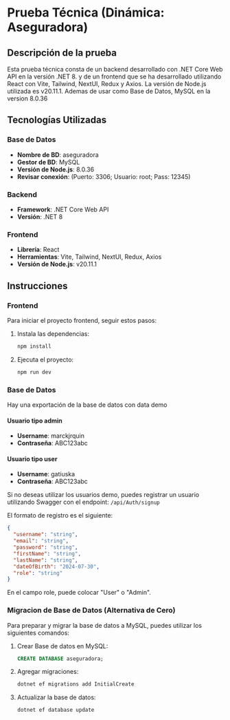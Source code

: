 # Prueba Técnica (Dinámica: Aseguradora)

## Descripción de la prueba

Esta prueba técnica consta de un backend desarrollado con .NET Core Web API en la versión .NET 8. y de un frontend que se ha desarrollado utilizando React con Vite, Tailwind, NextUI, Redux y Axios. La versión de Node.js utilizada es v20.11.1. Ademas de usar como Base de Datos, MySQL en la version 8.0.36

## Tecnologías Utilizadas

### Base de Datos
- **Nombre de BD**: aseguradora
- **Gestor de BD**: MySQL
- **Versión de Node.js**: 8.0.36
- **Revisar conexión**: (Puerto:  3306; Usuario: root; Pass: 12345)

### Backend
- **Framework**: .NET Core Web API
- **Versión**: .NET 8

### Frontend
- **Librería**: React
- **Herramientas**: Vite, Tailwind, NextUI, Redux, Axios
- **Versión de Node.js**: v20.11.1

## Instrucciones

### Frontend

Para iniciar el proyecto frontend, seguir estos pasos:

1. Instala las dependencias:
    ```sh
    npm install
    ```

2. Ejecuta el proyecto:
    ```sh
    npm run dev
    ```

### Base de Datos

Hay una exportación de la base de datos con data demo

#### Usuario tipo admin
- **Username**: marckjrquin
- **Contraseña**: ABC123abc

#### Usuario tipo user
- **Username**: gatiuska
- **Contraseña**: ABC123abc

Si no deseas utilizar los usuarios demo, puedes registrar un usuario utilizando Swagger con el endpoint: ```/api/Auth/signup```

El formato de registro es el siguiente:

```json
{
  "username": "string",
  "email": "string",
  "password": "string",
  "firstName": "string",
  "lastName": "string",
  "dateOfBirth": "2024-07-30",
  "role": "string"
}
```
En el campo role, puede colocar "User" o "Admin".

### Migracion de Base de Datos (Alternativa de Cero)
Para preparar y migrar la base de datos a MySQL, puedes utilizar los siguientes comandos:

1. Crear Base de datos en MySQL:
    ```sql
    CREATE DATABASE aseguradora;
    ```

2. Agregar migraciones:
    ```sh
    dotnet ef migrations add InitialCreate
    ```

3. Actualizar la base de datos:
    ```sh
    dotnet ef database update
    ```



